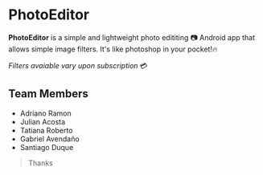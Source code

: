 # PhotoEditor

**PhotoEditor** is a simple and lightweight photo edititing 📷 Android app that allows simple image filters. It's like photoshop in your pocket!🔥

*Filters avaiable vary upon subscription* 💳

Team Members
---
* Adriano Ramon
* Julian Acosta
* Tatiana Roberto
* Gabriel Avendaño
* Santiago Duque


> Thanks
